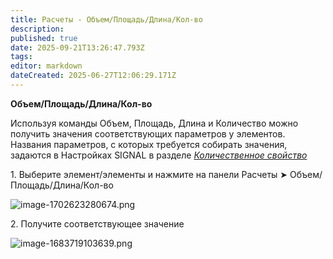 ```yaml
---
title: Расчеты - Объем/Площадь/Длина/Кол-во
description: 
published: true
date: 2025-09-21T13:26:47.793Z
tags: 
editor: markdown
dateCreated: 2025-06-27T12:06:29.171Z
---
```


**Объем/Площадь/Длина/Кол-во**

Используя команды Объем, Площадь, Длина и Количество можно получить значения соответствующих параметров у элементов. Названия параметров, с которых требуется собирать значения, задаются в Настройках SIGNAL в разделе [_Количественное свойство_](https://wiki.sgnl.pro/ru/tools/tools-for-revit/quantitative-property)

1\. Выберите элемент/элементы и нажмите на панели Расчеты ➤ Объем/Площадь/Длина/Кол-во

![image-1702623280674.png](https://lh7-rt.googleusercontent.com/docsz/AD_4nXdQ-HDBs4g8qJ3Ewy313PGQ-_dfHKwjjVL90XblKqKHprK5znBztz-IljaCu_7aVUVJ4QKLflxJulp6t0RXs_RiVyby8Usyvhw2KUP7_s-PunEZplJf9b8gK9Ya-bJOpV2kbSdQE8kicsZzae1b5A?key=YXcjPbNSU0EtrPiT14ctdA)

2\. Получите соответствующее значение

![image-1683719103639.png](https://lh7-rt.googleusercontent.com/docsz/AD_4nXdLIoHlaXgdTQTIpUSTTdncudVT0ma9CuV7Eh0hgj10VTnh-DIJ4Zo6IRwq72BmNKjFAXMjfrEmZA2tJxCD7xYxEOTkNm-2Akwob5cNPbzCUlHTgr2H1aXGhVkZ4vjBQNaipNXZ7oTB35-QZS5PQA?key=YXcjPbNSU0EtrPiT14ctdA)